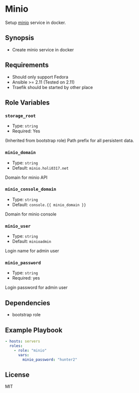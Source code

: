 # Minio

Setup [minio] service in docker.

[minio]: https://min.io/

## Synopsis

- Create minio service in docker

## Requirements

- Should only support Fedora
- Ansible >= 2.11 (Tested on 2.11)
- Traefik should be started by other place

## Role Variables

### `storage_root`

- Type: `string`
- Required: Yes

(Inherited from bootstrap role) Path prefix for all persistent data.

### `minio_domain`

- Type: `string`
- Default: `minio.holi0317.net`

Domain for minio API

### `minio_console_domain`

- Type: `string`
- Default: `console.{{ minio_domain }}`

Domain for minio console

### `minio_user`

- Type: `string`
- Default: `minioadmin`

Login name for admin user

### `minio_password`

- Type: `string`
- Required: yes

Login password for admin user

## Dependencies

- bootstrap role

## Example Playbook

```yaml
- hosts: servers
  roles:
    - role: "minio"
      vars:
        minio_password: "hunter2"
```

## License

MIT
